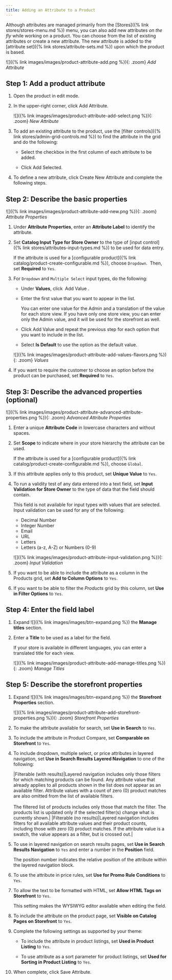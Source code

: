 ```yaml
---
title: Adding an Attribute to a Product
---
```


Although attributes are managed primarily from the [Stores]({% link stores/stores-menu.md %}) menu, you can also add new attributes _on the fly_ while working on a product. You can choose from the list of existing attributes or create a new attribute. The new attribute is added to the [attribute set]({% link stores/attribute-sets.md %}) upon which the product is based.

![]({% link images/images/product-attribute-add.png %}){: .zoom}
_Add Attribute_

## Step 1: Add a product attribute

1. Open the product in edit mode.

1. In the upper-right corner, click <span class="btn">Add Attribute</span>.

   ![]({% link images/images/product-attribute-add-select.png %}){: .zoom}
   _New Attribute_

1. To add an existing attribute to the product, use the [filter controls]({% link stores/admin-grid-controls.md %}) to find the attribute in the grid and do the following:

   - Select the checkbox in the first column of each attribute to be added.

   - Click <span class="btn">Add Selected</span>.

1. To define a new attribute, click <span class="btn">Create New Attribute</span> and complete the following steps.

## Step 2: Describe the basic properties

![]({% link images/images/product-attribute-add-new.png %}){: .zoom}
_Attribute Properties_

1. Under **Attribute Properties**, enter an **Attribute Label** to identify the attribute.

1. Set **Catalog Input Type for Store Owner** to the type of [input control]({% link stores/attributes-input-types.md %}) to be used for data entry.

   If the attribute is used for a [configurable product]({% link catalog/product-create-configurable.md %}), choose `Dropdown`.  Then, set **Required** to `Yes`.

1. For `Dropdown` and `Multiple Select` input types, do the following:

   - Under **Values**, click <span class="btn"> Add Value </span>.

   - Enter the first value that you want to appear in the list.

      You can enter one value for the Admin and a translation of the value for each store view. If you have only one store view, you can enter only the Admin value, and it will be used for the storefront as well.

   - Click <span class="btn">Add Value</span> and repeat the previous step for each option that you want to include in the list.

   - Select **Is Default** to use the option as the default value.

   ![]({% link images/images/product-attribute-add-values-flavors.png %}){: .zoom}
   _Values_

1. If you want to require the customer to choose an option before the product can be purchased, set **Required** to `Yes`.

## Step 3: Describe the advanced properties (optional)

![]({% link images/images/product-attribute-advanced-attribute-properties.png %}){: .zoom}
_Advanced Attribute Properties_

1. Enter a unique **Attribute Code** in lowercase characters and without spaces.

1. Set **Scope** to indicate where in your store hierarchy the attribute can be used.

   If the attribute is used for a [configurable product]({% link catalog/product-create-configurable.md %}), choose `Global`.

1. If this attribute applies only to this product, set **Unique Value** to `Yes`.

1. To run a validity test of any data entered into a text field, set **Input Validation for Store Owner** to the type of data that the field should contain.

   This field is not available for input types with values that are selected. Input validation can be used for any of the following:

   - Decimal Number
   - Integer Number
   - Email
   - URL
   - Letters
   - Letters (a-z, A-Z) or Numbers (0-9)

   ![]({% link images/images/product-attribute-input-validation.png %}){: .zoom}
   _Input Validation_

1. If you want to be able to include the attribute as a column in the Products grid, set **Add to Column Options** to `Yes`.

1. If you want to be able to filter the _Products_ grid by this column, set **Use in Filter Options** to `Yes`.

## Step 4: Enter the field label

1. Expand ![]({% link images/images/btn-expand.png %}) the **Manage titles** section.

1. Enter a **Title** to be used as a label for the field.

   If your store is available in different languages, you can enter a translated title for each view.

   ![]({% link images/images/product-attribute-add-manage-titles.png %}){: .zoom}
   _Manage Titles_

## Step 5: Describe the storefront properties

1. Expand ![]({% link images/images/btn-expand.png %}) the **Storefront Properties** section.

   ![]({% link images/images/product-attribute-add-storefront-properties.png %}){: .zoom}
   _Storefront Properties_

1. To make the attribute available for search, set **Use in Search** to `Yes`.

1. To include the attribute in Product Compare, set **Comparable on Storefront** to `Yes`.

1. To include dropdown, multiple select, or price attributes in layered navigation, set **Use in Search Results Layered Navigation** to one of the following:

    |Filterable (with results)|Layered navigation includes only those filters for which matching products can be found. Any attribute value that already applies to all products shown in the list does not appear as an available filter. Attribute values with a count of zero (0) product matches are also omitted from the list of available filters.<br/><br/>The filtered list of products includes only those that match the filter. The products list is updated only if the selected filter(s) change what is currently shown.|
    |Filterable (no results)|Layered navigation includes filters for all available attribute values and their product counts, including those with zero (0) product matches. If the attribute value is a swatch, the value appears as a filter, but is crossed out.|

1. To use in layered navigation on search results pages, set **Use in Search Results Navigation** to `Yes` and enter a number in the **Position** field.

   The position number indicates the relative position of the attribute within the layered navigation block.

1. To use the attribute in price rules, set **Use for Promo Rule Conditions** to `Yes`.

1. To allow the text to be formatted with HTML, set **Allow HTML Tags on Storefront** to `Yes`.

    This setting makes the WYSIWYG editor available when editing the field.

1. To include the attribute on the product page, set **Visible on Catalog Pages on Storefront** to `Yes`.

1. Complete the following settings as supported by your theme:

   - To include the attribute in product listings, set **Used in Product Listing** to `Yes`.

   - To use attribute as a sort parameter for product listings, set **Used for Sorting in Product Listing** to `Yes`.

1. When complete, click <span class="btn">Save Attribute</span>.
